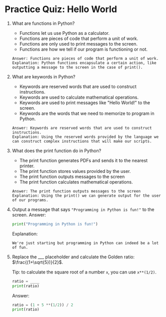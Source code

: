 # Practice Quiz: Hello World

1. What are functions in Python?
    - Functions let us use Python as a calculator.
    - Functions are pieces of code that perform a unit of work.
    - Functions are only used to print messages to the screen.
    - Functions are how we tell if our program is functioning or not.
    ```
    Answer: Functions are pieces of code that perform a unit of work.
    Explanation: Python functions encapsulate a certain action, like outputting a message to the screen in the case of print().
    ```

2. What are keywords in Python?
    - Keywords are reserved words that are used to construct instructions.
    - Keywords are used to calculate mathematical operations.
    - Keywords are used to print messages like "Hello World!" to the screen.
    - Keywords are the words that we need to memorize to program in Python.
    ```
    Answer: Keywords are reserved words that are used to construct instructions.
    Explanation: Using the reserved words provided by the language we can construct complex instructions that will make our scripts.
    ```

3. What does the print function do in Python?
    - The print function generates PDFs and sends it to the nearest printer.
    - The print function stores values provided by the user.
    - The print function outputs messages to the screen
    - The print function calculates mathematical operations.
    ```
    Answer: The print function outputs messages to the screen
    Explanation: Using the print() we can generate output for the user of our programs.
    ```

4. Output a message that says `"Programming in Python is fun!"` to the screen.
    Answer:
    ```python
    print("Programming in Python is fun!")
    ```
    Explanation:
    ```
    We're just starting but programming in Python can indeed be a lot of fun.
    ```

5. Replace the ___ placeholder and calculate the Golden ratio: $\frac{(1+\sqrt{5})}{2}$.

    Tip: to calculate the square root of a number `x`, you can use `x**(1/2)`.
    ```python
    ratio = ____
    print(ratio)
    ```

    Answer:
    ```python
    ratio = (1 + 5 **(1/2)) / 2
    print(ratio)
    ```